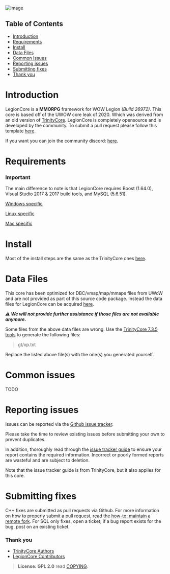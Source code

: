 ![image](https://user-images.githubusercontent.com/24784631/216797451-f3d58b02-c900-4d37-9a3c-03ce48ffc411.png)

## Table of Contents
* [Introduction](#introduction)
* [Requirements](#requirements)
* [Install](#install)
* [Data Files](#data-files)
* [Common Issues](#common-issues)
* [Reporting issues](#reporting-issues)
* [Submitting fixes](#submitting-fixes)
* [Thank you](#thank-you)

# Introduction
LegionCore is a **MMORPG** framework for WOW Legion *(Build 26972)*. This core is based off of the UWOW core leak of 2020. Which was derived from an old version of [TrinityCore](https://github.com/TrinityCore/TrinityCore). LegionCore is completely opensource and is developed by the community. To submit a pull request please follow this template [here](submitting-fixes).

If you want you can join the community discord: [here](https://discord.gg/uaP2aeJ7sj).

# Requirements
 
 ### Important
 The main difference to note is that LegionCore requires Boost (1.64.0), Visual Studio 2017 & 2017 build tools, and MySQL (5.6.51).
 
[Windows specific](https://www.trinitycore.info/en/install/requirements/windows)
  
[Linux specific](https://www.trinitycore.info/en/install/requirements/linux)

[Mac specific](https://www.trinitycore.info/en/install/requirements/macos)

# Install
Most of the install steps are the same as the TrinityCore ones [here](https://www.trinitycore.info/en/install/Core-Installation).

# Data Files
This core has been optimized for DBC/vmap/map/mmaps files from UWoW and are not provided as part of this source code package. Instead the data files for LegionCore can be acquired [here](https://www.emucoach.com/legion-7-3-5-/6945-repack-7-3-5-legion-wow-repack-wow-legion-7-3-5-repack-blizzlike-fun.html).

***⚠️ We will not provide further assistance if those files are not available anymore.***

Some files from the above data files are wrong.
Use the [TrinityCore 7.3.5 tools](https://github.com/TrinityCore/TrinityCore/releases/tag/7.3.5%2F26972) to generate the following files:
> gt/xp.txt

Replace the listed above file(s) with the one(s) you generated yourself.

# Common issues
TODO

# Reporting issues
Issues can be reported via the [Github issue tracker](https://github.com/dufernst/LegionCore-7.3.5/issues).

Please take the time to review existing issues before submitting your own to
prevent duplicates.

In addition, thoroughly read through the [issue tracker guide](https://community.trinitycore.org/topic/37-the-trinitycore-issuetracker-and-you/) to ensure
your report contains the required information. Incorrect or poorly formed
reports are wasteful and are subject to deletion.

Note that the issue tracker guide is from TrinityCore, but it also applies for this core.

# Submitting fixes
C++ fixes are submitted as pull requests via Github. For more information on how to
properly submit a pull request, read the [how-to: maintain a remote fork](https://community.trinitycore.org/topic/9002-howto-maintain-a-remote-fork-for-pull-requests-tortoisegit/).
For SQL only fixes, open a ticket; if a bug report exists for the bug, post on an existing ticket.

### Thank you
- [TrinityCore Authors](https://github.com/TrinityCore/TrinityCore/blob/master/AUTHORS)
- [LegionCore Contributors](https://github.com/dufernst/LegionCore-7.3.5/graphs/contributors)

> **License: GPL 2.0** read [COPYING](COPYING).
